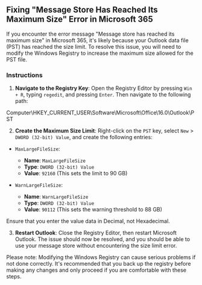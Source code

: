 ## Fixing "Message Store Has Reached Its Maximum Size" Error in Microsoft 365

If you encounter the error message "Message store has reached its maximum size" in Microsoft 365, it's likely because your Outlook data file (PST) has reached the size limit. To resolve this issue, you will need to modify the Windows Registry to increase the maximum size allowed for the PST file.

### Instructions

1. **Navigate to the Registry Key**:
   Open the Registry Editor by pressing `Win + R`, typing `regedit`, and pressing `Enter`. Then navigate to the following path:

Computer\HKEY_CURRENT_USER\Software\Microsoft\Office\16.0\Outlook\PST


2. **Create the Maximum Size Limit**:
Right-click on the `PST` key, select `New` > `DWORD (32-bit) Value`, and create the following entries:

- `MaxLargeFileSize`:
  - **Name**: `MaxLargeFileSize`
  - **Type**: `DWORD (32-bit) Value`
  - **Value**: `92160` (This sets the limit to 90 GB)

- `WarnLargeFileSize`:
  - **Name**: `WarnLargeFileSize`
  - **Type**: `DWORD (32-bit) Value`
  - **Value**: `90112` (This sets the warning threshold to 88 GB)

Ensure that you enter the value data in Decimal, not Hexadecimal.

3. **Restart Outlook**:
Close the Registry Editor, then restart Microsoft Outlook. The issue should now be resolved, and you should be able to use your message store without encountering the size limit error.

Please note: Modifying the Windows Registry can cause serious problems if not done correctly. It's recommended that you back up the registry before making any changes and only proceed if you are comfortable with these steps.
